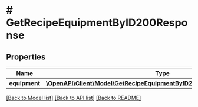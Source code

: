 # # GetRecipeEquipmentByID200Response

## Properties

Name | Type | Description | Notes
------------ | ------------- | ------------- | -------------
**equipment** | [**\OpenAPI\Client\Model\GetRecipeEquipmentByID200ResponseEquipmentInner[]**](GetRecipeEquipmentByID200ResponseEquipmentInner.md) |  |

[[Back to Model list]](../../README.md#models) [[Back to API list]](../../README.md#endpoints) [[Back to README]](../../README.md)
